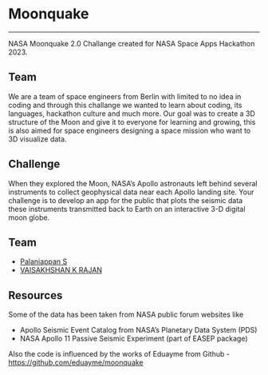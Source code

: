 # Moonquake

---

NASA Moonquake 2.0 Challange created for NASA Space Apps Hackathon 2023. 

## Team
We are a team of space engineers from Berlin with limited to no idea in coding and through this challange we wanted to learn about coding, its languages, hackathon culture and much more. Our goal was to create a 3D structure of the Moon and give it to everyone for learning and growing, this is also aimed for space engineers designing a space mission who want to 3D visualize data.


## Challenge
When they explored the Moon, NASA’s Apollo astronauts left behind several instruments to collect geophysical data near each Apollo landing site. Your challenge is to develop an app for the public that plots the seismic data these instruments transmitted back to Earth on an interactive 3-D digital moon globe.


## Team

- [Palaniappan S](https://www.linkedin.com/in/palaniappan-s/)
- [VAISAKHSHAN K RAJAN](https://www.linkedin.com/in/vaisakhshan-k-rajan-6aa975157/)

## Resources
Some of the data has been taken from NASA public forum websites like

  -  Apollo Seismic Event Catalog from NASA’s Planetary Data System (PDS)
  -  NASA Apollo 11 Passive Seismic Experiment (part of EASEP package)

Also the code is influenced by the works of Eduayme from Github - https://github.com/eduayme/moonquake
